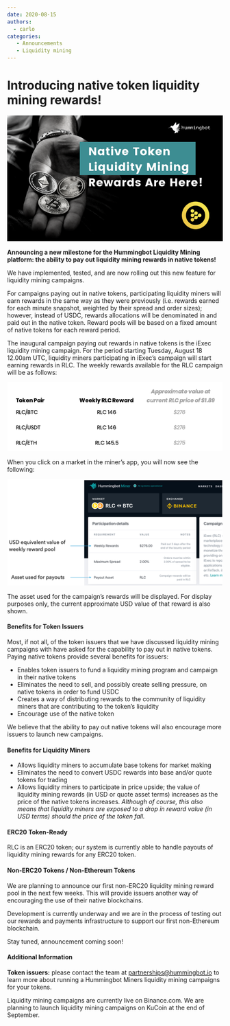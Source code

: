 ```yaml
---
date: 2020-08-15
authors:
  - carlo
categories:
   - Announcements
   - Liquidity mining
---
```


# Introducing native token liquidity mining rewards!

![cover](cover.png)

**Announcing a new milestone for the Hummingbot Liquidity Mining platform: the ability to pay out liquidity mining rewards in native tokens!**

We have implemented, tested, and are now rolling out this new feature for liquidity mining campaigns.

For campaigns paying out in native tokens, participating liquidity miners will earn rewards in the same way as they were previously (i.e.  rewards earned for each minute snapshot, weighted by their spread and order sizes); however, instead of USDC, rewards allocations will be denominated in and paid out in the native token.  Reward pools will be based on a fixed amount of native tokens for each reward period.

The inaugural campaign paying out rewards in native tokens is the iExec liquidity mining campaign. For the period starting Tuesday, August 18 12.00am UTC, liquidity miners participating in iExec’s campaign will start earning rewards in RLC. The weekly rewards available for the RLC campaign will be as follows:

<!-- more -->

![](./rlc-table.png)


When you click on a market in the miner’s app, you will now see the following:

![](./payout-asset.png)

The asset used for the campaign’s rewards will be displayed.  For display purposes only, the current approximate USD value of that reward is also shown.

#### Benefits for Token Issuers

Most, if not all, of the token issuers that we have discussed liquidity mining campaigns with have asked for the capability to pay out in native tokens.  Paying native tokens provide several benefits for issuers:

- Enables token issuers to fund a liquidity mining program and campaign in their native tokens
- Eliminates the need to sell, and possibly create selling pressure, on native tokens in order to fund USDC
- Creates a way of distributing rewards to the community of liquidity miners that are contributing to the token’s liquidity
- Encourage use of the native token

We believe that the ability to pay out native tokens will also encourage more issuers to launch new campaigns.

#### Benefits for Liquidity Miners

- Allows liquidity miners to accumulate base tokens for market making
- Eliminates the need to convert USDC rewards into base and/or quote tokens for trading
- Allows liquidity miners to participate in price upside; the value of liquidity mining rewards (in USD or quote asset terms) increases as the price of the native tokens increases.  *Although of course, this also means that liquidity miners are exposed to a drop in reward value (in USD terms) should the price of the token fall.*

#### ERC20 Token-Ready

RLC is an ERC20 token; our system is currently able to handle payouts of liquidity mining rewards for any ERC20 token.

#### Non-ERC20 Tokens / Non-Ethereum Tokens

We are planning to announce our first non-ERC20 liquidity mining reward pool in the next few weeks.  This will provide issuers another way of encouraging the use of their native blockchains.

Development is currently underway and we are in the process of testing out our rewards and payments infrastructure to support our first non-Ethereum blockchain.

Stay tuned, announcement coming soon!


#### Additional Information

**Token issuers:** please contact the team at [partnerships@hummingbot.io](mailto:partnerships@hummingbot.io) to learn more about running a Hummingbot Miners liquidity mining campaigns for your tokens.

Liquidity mining campaigns are currently live on Binance.com. We are planning to launch liquidity mining campaigns on KuCoin at the end of September.